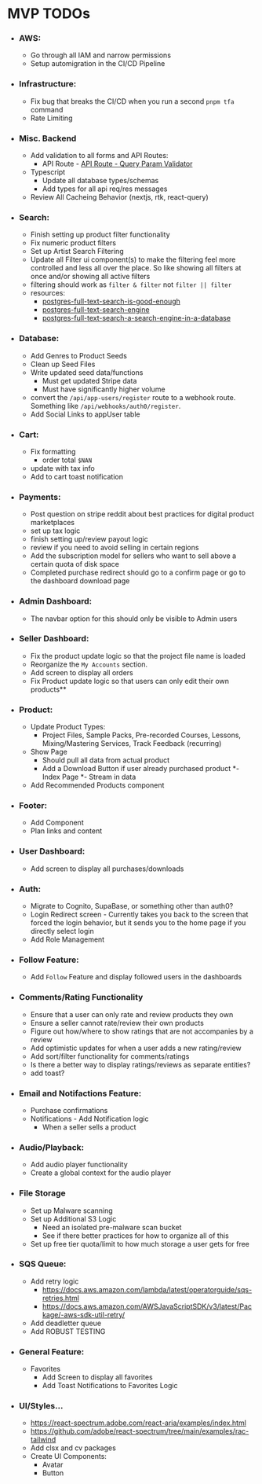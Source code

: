 <!-- TODOs/mvp-todos.md -->

# MVP TODOs
  - ### AWS:
    - Go through all IAM and narrow permissions
    - Setup automigration in the CI/CD Pipeline


  - ### Infrastructure:
    - Fix bug that breaks the CI/CD when you run a second `pnpm tfa` command
    - Rate Limiting


  - ### Misc. Backend
    - Add validation to all forms and API Routes:
      - API Route - [API Route - Query Param Validator](https://github.com/claclacla/Building-a-Node-Express.js-Rest-API-server-using-a-repository-pattern/blob/master/routes/validators/QueryParamsValidator.js)
    - Typescript
      - Update all database types/schemas
      - Add types for all api req/res messages
    - Review All Cacheing Behavior (nextjs, rtk, react-query)


  - ### Search:
    - Finish setting up product filter functionality
    - Fix numeric product filters
    - Set up Artist Search Filtering
    - Update all Filter ui component(s) to make the filtering feel more controlled and less all over the place. So like showing all filters at once and/or showing all active filters
    - filtering should work as `filter & filter` not `filter || filter`
    - resources:
      - [postgres-full-text-search-is-good-enough](https://rachbelaid.com/postgres-full-text-search-is-good-enough/)
      - [postgres-full-text-search-engine](https://xata.io/blog/postgres-full-text-search-engine)
      - [postgres-full-text-search-a-search-engine-in-a-database](https://www.crunchydata.com/blog/postgres-full-text-search-a-search-engine-in-a-database)

 - ### Database:
    - Add Genres to Product Seeds
    - Clean up Seed Files
    - Write updated seed data/functions
      - Must get updated Stripe data
      - Must have significantly higher volume
    - convert the `/api/app-users/register` route to a webhook route. Something like `/api/webhooks/auth0/register`.
    - Add Social Links to appUser table


 - ### Cart:
    - Fix formatting
        - order total `$NAN`
    - update with tax info
    - Add to cart toast notification


 - ### Payments:
    - Post question on stripe reddit about best practices for digital product marketplaces
    - set up tax logic
    - finish setting up/review payout logic
    - review if you need to avoid selling in certain regions
    - Add the subscription model for sellers who want to sell above a certain quota of disk space
    - Completed purchase redirect should go to a confirm page or go to the dashboard download page


 - ### Admin Dashboard:
    - The navbar option for this should only be visible to Admin users


 - ### Seller Dashboard:
    - Fix the product update logic so that the project file name is loaded
    - Reorganize the `My Accounts` section.
    - Add screen to display all orders
    - Fix Product update logic so that users can only edit their own products**


 - ### Product:
    - Update Product Types:
      - Project Files, Sample Packs, Pre-recorded Courses, Lessons, Mixing/Mastering Services, Track Feedback (recurring)
    - Show Page
        - Should pull all data from actual product
        - Add a Download Button if user already purchased product
    *- Index Page
        *- Stream in data
    - Add Recommended Products component


 - ### Footer:
    - Add Component
    - Plan links and content


 - ### User Dashboard:
    - Add screen to display all purchases/downloads


 - ### Auth:
    - Migrate to Cognito, SupaBase, or something other than auth0?
    - Login Redirect screen - Currently takes you back to the screen that forced the login behavior, but it sends you to the home page if you directly select login
    - Add Role Management


 - ### Follow Feature:
    - Add `Follow` Feature and display followed users in the dashboards


 - ### Comments/Rating Functionality
    - Ensure that a user can only rate and review products they own
    - Ensure a seller cannot rate/review their own products
    - Figure out how/where to show ratings that are not accompanies by a review
    - Add optimistic updates for when a user adds a new rating/review
    - Add sort/filter functionality for comments/ratings
    - Is there a better way to display ratings/reviews as separate entities?
    - add toast?


  - ### Email and Notifactions Feature:
    - Purchase confirmations
    - Notifications - Add Notification logic
      - When a seller sells a product


  - ### Audio/Playback:
    - Add audio player functionality
    - Create a global context for the audio player


  - ### File Storage
    - Set up Malware scanning
    - Set up Additional S3 Logic
      - Need an isolated pre-malware scan bucket
      - See if there better practices for how to organize all of this
    - Set up free tier quota/limit to how much storage a user gets for free


  - ### SQS Queue:
    - Add retry logic
        - https://docs.aws.amazon.com/lambda/latest/operatorguide/sqs-retries.html
        - https://docs.aws.amazon.com/AWSJavaScriptSDK/v3/latest/Package/-aws-sdk-util-retry/
    - Add deadletter queue
    - Add ROBUST TESTING


 - ### General Feature:
    - Favorites
      - Add Screen to display all favorites
      - Add Toast Notifications to Favorites Logic


  - ### UI/Styles...
    - https://react-spectrum.adobe.com/react-aria/examples/index.html
    - https://github.com/adobe/react-spectrum/tree/main/examples/rac-tailwind
    - Add clsx and cv packages
    - Create UI Components:
      - Avatar
      - Button
